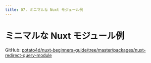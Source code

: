 ```yaml
---
title: 07. ミニマルな Nuxt モジュール例
---
```


# ミニマルな Nuxt モジュール例

GitHub: [potato4d/nuxt-beginners-guide/tree/master/packages/nuxt-redirect-query-module](https://github.com/potato4d/nuxt-beginners-guide/tree/master/packages/nuxt-redirect-query-module)
